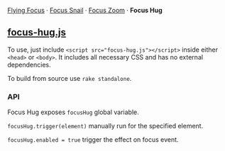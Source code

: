 [Flying Focus](//github.com/NV/flying-focus/)
 · [Focus Snail](//github.com/NV/focus-snail/)
 · [Focus Zoom](//github.com/NV/focus-hug/)
 · **Focus Hug**

## [focus-hug.js](http://nv.github.io/focus-hug/standalone/focus-hug.js)

To use, just include `<script src="focus-hug.js"></script>` inside either `<head>` or `<body>`.
It includes all necessary CSS and has no external dependencies.

To build from source use `rake standalone`.

### API

Focus Hug exposes `focusHug` global variable.

`focusHug.trigger(element)` manually run for the specified element.

`focusHug.enabled = true` trigger the effect on focus event.

